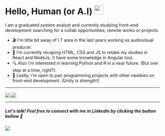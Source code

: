 # Hello, Human (or A.I) <img src="https://raw.githubusercontent.com/MartinHeinz/MartinHeinz/master/wave.gif" width="30px" height="30px"/>

I am a graduated system analyst and currently studying front-end development searching for a collab opportunities, remote works or projects.

- 🎬 I'm little bit away of I.T area in the last years working as audiovisual producer.
- 🧐 I’m currently recaping HTML, CSS and JS to retake my studies in React and NodeJs. (I have some knowledge in Angular too).
- 🔍 Also i'm interested in learning Python and R in a near future. (But one step at a time, right?). 
- 🤝 Lastly, i'm open to pair programming projects with other newbies on front-end development. (Unity is strength!)

<hr><a href="https://github.com/SemicolonNotFound/">
  <img align="center" src="https://github-readme-stats.vercel.app/api/top-langs/?username=SemicolonNotFound&title_color=ffffff&text_color=c9cacc&icon_color=2bbc8a&bg_color=1d1f21&langs_count=3" />
</a>

<a href="https://github.com/SemicolonNotFound/">
  <img align="center" src="https://github-readme-stats.vercel.app/api?username=SemicolonNotFound&show_icons=true&line_height=27&count_private=true&title_color=ffffff&text_color=c9cacc&icon_color=2bbc8a&bg_color=1d1f21"/>
</a><hr>

##### Let's talk! Feel free to connect with me in Linkedin by clicking the button bellow 🔽
[<img src="https://img.shields.io/badge/linkedin-%230077B5.svg?&style=for-the-badge&logo=linkedin&logoColor=white" />](https://www.linkedin.com/in/llang/)

<!--
**SemicolonNotFound/SemicolonNotFound** is a ✨ _special_ ✨ repository because its `README.md` (this file) appears on your GitHub profile.
